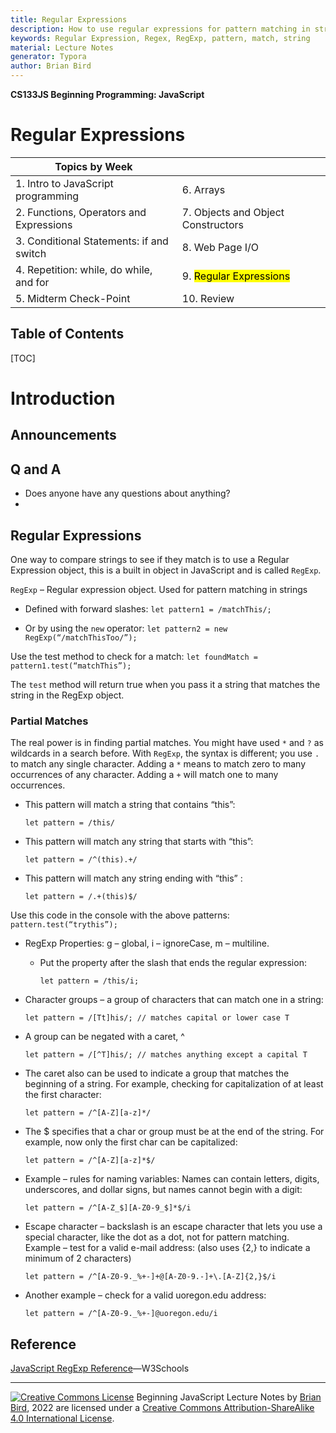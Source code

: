 ```yaml
---
title: Regular Expressions
description: How to use regular expressions for pattern matching in strings.
keywords: Regular Expression, Regex, RegExp, pattern, match, string
material: Lecture Notes
generator: Typora
author: Brian Bird
---
```




**CS133JS Beginning Programming: JavaScript**

<h1>Regular Expressions</h1>


| Topics by Week                           |                                     |
| ---------------------------------------- | ----------------------------------- |
| 1. Intro to JavaScript programming       | 6. Arrays                           |
| 2. Functions, Operators and Expressions  | 7. Objects and Object Constructors  |
| 3. Conditional Statements: if and switch | 8. Web Page I/O                     |
| 4. Repetition: while, do while, and for  | 9. <mark>Regular Expressions</mark> |
| 5. Midterm Check-Point                   | 10. Review                          |


<h2>Table of Contents</h2>

[TOC]

# Introduction

## Announcements



## Q and A

- Does anyone have any questions about anything?
- 

## Regular Expressions

One way to compare strings to see if they match is to use a  Regular Expression object, this is a built in object in JavaScript and is called `RegExp`.

`RegExp` – Regular expression object. Used for pattern matching in strings

- Defined with forward slashes: `let pattern1 = /matchThis/;`

- Or by using the `new` operator: `let pattern2 = new RegExp(“/matchThisToo/”);`

Use the test method to check for a match: `let foundMatch = pattern1.test(“matchThis”);`

The `test` method will return true when you pass it a string that matches the string in the RegExp object.

### Partial Matches

The real power is in finding partial matches. 
 You might have used `*` and `?` as wildcards in a search before. 
 With `RegExp`, the syntax is different; you use `.` to match any single character. 
 Adding a `*` means to match zero to many occurrences of any character. 
 Adding a `+` will match one to many occurrences.

- This pattern will match a string that contains “this”:

   `let pattern = /this/`

- This pattern will match any string that starts with “this”:

   `let pattern = /^(this).+/`

- This pattern will match any string ending with “this” : 

  `let pattern = /.+(this)$/`

Use this code in the console with the above patterns: `pattern.test(“trythis”);`

- RegExp Properties: g – global, i – ignoreCase, m – multiline.

  - Put the property after the slash that ends the regular expression: 

    `let pattern = /this/i;`

- Character groups – a group of characters that can match one in a string:

  `let pattern = /[Tt]his/; // matches capital or lower case T`

- A group can be negated with a caret, ^ 

  `let pattern = /[^T]his/; // matches anything except a capital T`

- The caret also can be used to indicate a group that matches the beginning of a string. For example, checking for capitalization of at least the first character: 

  `let pattern = /^[A-Z][a-z]*/`

- The $ specifies that a char or group must be at the end of the string. For example, now only the first char can be capitalized:  

  `let pattern = /^[A-Z][a-z]*$/`

- Example – rules for naming variables:  Names can contain letters, digits, underscores, and dollar signs, but names cannot begin with a digit: 

  `let pattern = /^[A-Z_$][A-Z0-9_$]*$/i`

- Escape character – backslash is an escape character that lets you use a special character, like the dot as a dot, not for pattern matching. Example – test for a valid e-mail address: 
   (also uses {2,} to indicate a minimum of 2 characters)

  `let pattern = /^[A-Z0-9._%+-]+@[A-Z0-9.-]+\.[A-Z]{2,}$/i`

- Another example – check for a valid uoregon.edu address:

  `let pattern = /^[A-Z0-9._%+-]@uoregon.edu/i`



## Reference

[JavaScript RegExp Reference](http://www.w3schools.com/jsref/jsref_obj_regexp.asp)&mdash;W3Schools

------

[![Creative Commons License](https://i.creativecommons.org/l/by-sa/4.0/88x31.png)](http://creativecommons.org/licenses/by-sa/4.0/) Beginning JavaScript Lecture Notes by [Brian Bird](https://profbird.online), <time>2022</time> are licensed under a [Creative Commons Attribution-ShareAlike 4.0 International License](http://creativecommons.org/licenses/by-sa/4.0/). 